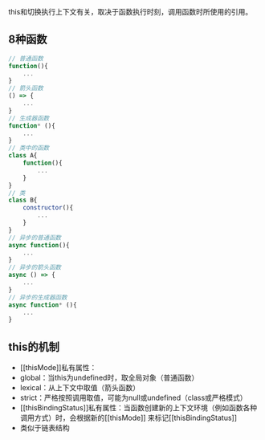 this和切换执行上下文有关，取决于函数执行时刻，调用函数时所使用的引用。

## 8种函数

```jsx
// 普通函数
function(){
	...
}
// 箭头函数
() => {
	...
}
// 生成器函数
function* (){
	...
}
// 类中的函数
class A{
	function(){
		...
	}
}
// 类
class B{
	constructor(){
		...
	}
}
// 异步的普通函数
async function(){
	...
}
// 异步的箭头函数
async () => {
	...
}
// 异步的生成器函数
async function* (){
	...
}
```

## this的机制

- [[thisMode]]私有属性：
- global：当this为undefined时，取全局对象（普通函数）
- lexical：从上下文中取值（箭头函数）
- strict：严格按照调用取值，可能为null或undefined（class或严格模式）
- [[thisBindingStatus]]私有属性：当函数创建新的上下文环境（例如函数各种调用方式）时，会根据新的[[thisMode]] 来标记[[thisBindingStatus]]
- 类似于链表结构